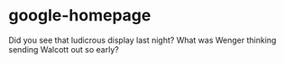 # google-homepage

Did you see that ludicrous display last night? What was Wenger thinking sending Walcott out so early?
